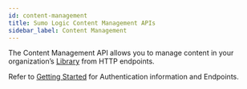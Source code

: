 ```yaml
---
id: content-management
title: Sumo Logic Content Management APIs
sidebar_label: Content Management
---
```


The Content Management API allows you to manage content in your organization’s [Library](https://help.sumologic.com/01Start-Here/Library) from HTTP endpoints. 

Refer to [Getting Started](docs/api/index.md) for Authentication information and Endpoints.
